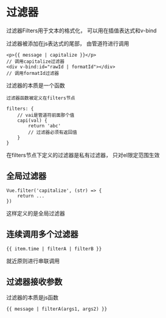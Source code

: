 # 过滤器

过滤器Filters用于文本的格式化， 可以用在插值表达式和v-bind

过滤器被添加在js表达式的尾部， 由管道符进行调用

```
<p>{{ message | capitalize }}</p>
// 调用capitalize过滤器
<div v-bind:id="rawId | formatId"></div>
// 调用formatId过滤器
```

过滤器的本质是一个函数



```
过滤器函数被定义在filters节点

filters: {
	// vai是管道符前面那个值
	capi(val) {
		return 'abc'
		// 过滤器必须有返回值
	}
}
```



在filters节点下定义的过滤器是私有过滤器， 只对el限定范围生效



## 全局过滤器

```
Vue.filter('capitalize', (str) => {
	return ...
})
```

这样定义的是全局过滤器



## 连续调用多个过滤器

```
{{ item.time | filterA | filterB }}
```

就近原则进行串联调用



## 过滤器接收参数

过滤器的本质是js函数

```
{{ message | filterA(args1, args2) }}
```

